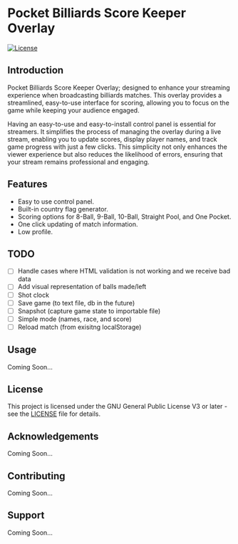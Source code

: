 # Pocket Billiards Score Keeper Overlay

[![License](https://www.gnu.org/graphics/license-logos-by-christian-candena-cc-by.png)](LICENSE)

## Introduction

Pocket Billiards Score Keeper Overlay; designed to enhance your streaming experience when broadcasting billiards matches. This overlay provides a streamlined, easy-to-use interface for scoring, allowing you to focus on the game while keeping your audience engaged.

Having an easy-to-use and easy-to-install control panel is essential for streamers. It simplifies the process of managing the overlay during a live stream, enabling you to update scores, display player names, and track game progress with just a few clicks. This simplicity not only enhances the viewer experience but also reduces the likelihood of errors, ensuring that your stream remains professional and engaging.

## Features

- Easy to use control panel.
- Built-in country flag generator.
- Scoring options for 8-Ball, 9-Ball, 10-Ball, Straight Pool, and One Pocket.
- One click updating of match information.
- Low profile.

## TODO

- [ ] Handle cases where HTML validation is not working and we receive bad data
- [ ] Add visual representation of balls made/left
- [ ] Shot clock
- [ ] Save game (to text file, db in the future)
- [ ] Snapshot (capture game state to importable file)
- [ ] Simple mode (names, race, and score)
- [ ] Reload match (from exisitng localStorage)

## Usage

Coming Soon...

## License

This project is licensed under the GNU General Public License V3 or later - see the [LICENSE](https://www.gnu.org/licenses/lgpl.html) file for details.

## Acknowledgements

Coming Soon...

## Contributing

Coming Soon...

## Support

Coming Soon...

